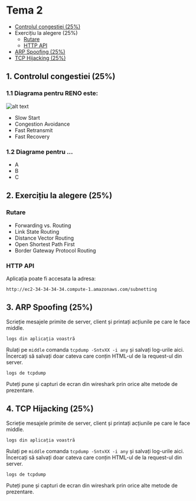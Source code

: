 # Tema 2

- [Controlul congestiei (25%)](#congestion)
- Exercițiu la alegere (25%)
  - [Rutare](#rutare)
  - [HTTP API](#http)
- [ARP Spoofing (25%)](#arp_spoof)
- [TCP Hijacking (25%)](#tcp_hij)


<a name="congestion"></a> 
## 1. Controlul congestiei (25%)

### 1.1 Diagrama pentru RENO este:

![alt text](https://www.networkers-online.com/blog/wp-content/uploads/2016/10/STEVENS2-1024x552.jpg)

- Slow Start
- Congestion Avoidance
- Fast Retransmit 
- Fast Recovery

### 1.2 Diagrame pentru ...

- A
- B
- C


<a name="rutare"></a> 
## 2. Exercițiu la alegere (25%)

<a name="rutare"></a> 
### Rutare

- Forwarding vs. Routing 
- Link State Routing 
- Distance Vector Routing 
- Open Shortest Path First 
- Border Gateway Protocol Routing 

<a name="http"></a> 
### HTTP API

Aplicația poate fi accesata la adresa:
```
http://ec2-34-34-34-34.compute-1.amazonaws.com/subnetting
```

<a name="arp_spoof"></a> 
## 3. ARP Spoofing (25%)

Scrieție mesajele primite de server, client și printați acțiunile pe care le face middle.
```
logs din aplicația voastră
```

Rulați pe `middle` comanda `tcpdump -SntvXX -i any` și salvați log-urile aici. Încercați să salvați doar cateva care conțin HTML-ul de la request-ul din server.
```
logs de tcpdump
```
Puteți pune și capturi de ecran din wireshark prin orice alte metode de prezentare.

<a name="tcp_hij"></a> 
## 4. TCP Hijacking (25%)
Scrieție mesajele primite de server, client și printați acțiunile pe care le face middle.
```
logs din aplicația voastră
```

Rulați pe `middle` comanda `tcpdump -SntvXX -i any` și salvați log-urile aici. Încercați să salvați doar cateva care conțin HTML-ul de la request-ul din server.
```
logs de tcpdump
```
Puteți pune și capturi de ecran din wireshark prin orice alte metode de prezentare.
